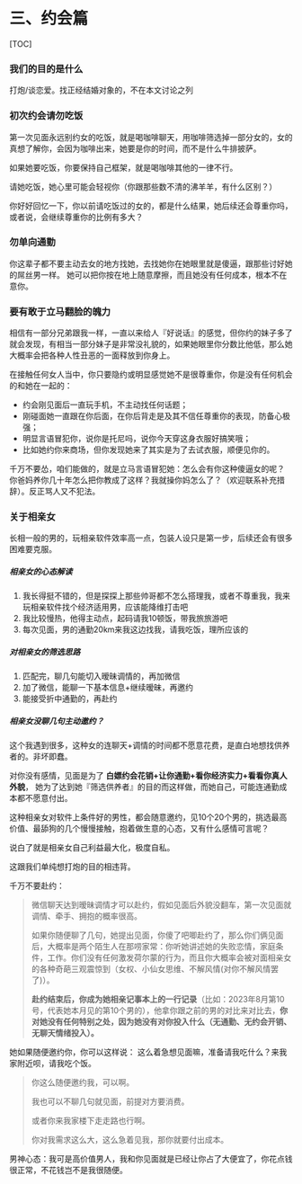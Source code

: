 # 三、约会篇

[TOC]

### 我们的目的是什么

打炮/谈恋爱。找正经结婚对象的，不在本文讨论之列

### 初次约会请勿吃饭

第一次见面永远别约女的吃饭，就是喝咖啡聊天，用咖啡筛选掉一部分女的，女的真想了解你，会因为咖啡出来，她要是你的时间，而不是什么牛排披萨。

如果她要吃饭，你要保持自己框架，就是喝咖啡其他的一律不行。

请她吃饭，她心里可能会轻视你（你跟那些数不清的沸羊羊，有什么区别？）

你好好回忆一下，你以前请吃饭过的女的，都是什么结果，她后续还会尊重你吗，或者说，会继续尊重你的比例有多大？

### 勿单向通勤

你这辈子都不要主动去女的地方找她，去找她你在她眼里就是傻逼，跟那些讨好她的屌丝男一样。 她可以把你按在地上随意摩擦，而且她没有任何成本，根本不在意你。

### 要有敢于立马翻脸的魄力

相信有一部分兄弟跟我一样，一直以来给人『好说话』的感觉，但你约的妹子多了就会发现，有相当一部分妹子是非常没礼貌的，如果她眼里你分数比他低，那么她大概率会把各种人性丑恶的一面释放到你身上。

在接触任何女人当中，你只要隐约或明显感觉她不是很尊重你，你是没有任何机会的和她在一起的：

- 约会刚见面后一直玩手机，不主动找任何话题；
- 刚碰面她一直跟在你后面，在你后背走是及其不信任尊重你的表现，防备心极强； 
- 明显言语冒犯你，说你是托尼吗，说你今天穿这身衣服好搞笑哦；
- 比如她约你来商场，但你发现她来了其实是为了去试衣服，顺便见你的。

千万不要怂，咱们能做的，就是立马言语冒犯她：怎么会有你这种傻逼女的呢？ 你爸妈养你几十年怎么把你教成了这样？我就操你妈怎么了？（欢迎联系补充措辞）。反正骂人又不犯法。

### 关于相亲女

长相一般的男的，玩相亲软件效率高一点，包装人设只是第一步，后续还会有很多困难要克服。

##### 相亲女的心态解读

1. 我长得挺不错的，但是探探上那些帅哥都不怎么搭理我，或者不尊重我，我来玩相亲软件找个经济适用男，应该能降维打击吧
2. 我比较慢热，他得主动点，起码请我10顿饭，带我旅旅游吧
3. 每次见面，男的通勤20km来我这边找我，请我吃饭，理所应该的

##### 对相亲女的筛选思路

1. 匹配完，聊几句能切入暧昧调情的，再加微信
2. 加了微信，能聊一下基本信息+继续暧昧，再邀约
3. 能接受折中通勤的，再赴约

##### 相亲女没聊几句主动邀约？

这个我遇到很多，这种女的连聊天+调情的时间都不愿意花费，是直白地想找供养者的。非坏即蠢。

对你没有感情，见面是为了 **白嫖约会花销+让你通勤+看你经济实力+看看你真人外貌**， 她为了达到她『筛选供养者』的目的而这样做，而她自己，可能连通勤成本都不愿意付出。

这种相亲女对软件上条件好的男性，都会随意邀约，见10个20个男的，挑选最高价值、最舔狗的几个慢慢接触，抱着做生意的心态，又有什么感情可言呢？

说白了就是相亲女自己利益最大化，极度自私。

这跟我们单纯想打炮的目的相违背。

千万不要赴约：

> 微信聊天达到暧昧调情才可以赴约，假如见面后外貌没翻车，第一次见面就调情、牵手、拥抱的概率很高。
>
> 如果你随便聊了几句，她提出见面，你傻了吧唧赴约了，那么你们俩见面后，大概率是两个陌生人在那唠家常：你听她讲述她的失败恋情，家庭条件，工作。你们没有任何激发荷尔蒙的行为，而且你大概率会被对面相亲女的各种奇葩三观震惊到（女权、小仙女思维、不解风情(对你不解风情罢了)）。
>
> **赴约结束后，你成为她相亲记事本上的一行记录**（比如：2023年8月第10号，代表她本月见的第10个男的），他拿你跟之前的男的对比来对比去，**你对她没有任何特别之处，因为她没有对你投入什么（无通勤、无约会开销、无聊天情绪投入）。**



她如果随便邀约你，你可以这样说： 这么着急想见面嘛，准备请我吃什么？来我家附近呗，请我吃个饭。

> 你这么随便邀约我，可以啊。
>
> 我也可以不聊几句就见面，前提对方要消费。
>
> 或者你来我家楼下走走路也行啊。
>
> 你对我需求这么大，这么急着见我，那你就要付出成本。

男神心态：我可是高价值男人，我和你见面就是已经让你占了大便宜了，你花点钱很正常，不花钱岂不是我很随便。
